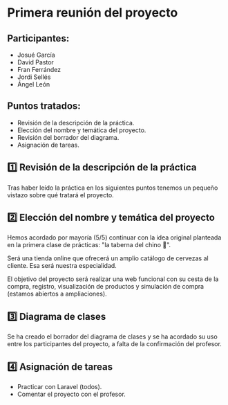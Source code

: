 # Primera reunión del proyecto
## Participantes:

- Josué García
- David Pastor
- Fran Ferrández
- Jordi Sellés
- Ángel León

## Puntos tratados:

- Revisión de la descripción de la práctica.
- Elección del nombre y temática del proyecto.
- Revisión del borrador del diagrama.
- Asignación de tareas.

## :one: Revisión de la descripción de la práctica

Tras haber leído la práctica en los siguientes puntos tenemos un pequeño vistazo sobre qué tratará el proyecto.

## :two: Elección del nombre y temática del proyecto

Hemos acordado por mayoría (5/5) continuar con la idea original planteada en la primera clase de prácticas: "la taberna del chino :beer:". 

Será una tienda online que ofrecerá un amplio catálogo de cervezas al cliente. Esa será nuestra especialidad.

El objetivo del proyecto será realizar una web funcional con su cesta de la compra, registro, visualización de productos y simulación de compra (estamos abiertos a ampliaciones).

## :three: Diagrama de clases

Se ha creado el borrador del diagrama de clases y se ha acordado su uso entre los participantes del proyecto, a falta de la confirmación del profesor.

## :four: Asignación de tareas

- Practicar con Laravel (todos).
- Comentar el proyecto con el profesor.